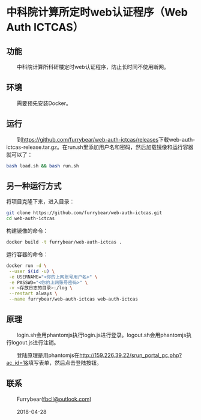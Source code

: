 # 中科院计算所定时web认证程序（Web Auth ICTCAS）

## 功能

　　中科院计算所科研楼定时web认证程序，防止长时间不使用断网。

## 环境

　　需要预先安装Docker。

## 运行

　　到<https://github.com/furrybear/web-auth-ictcas/releases>下载web-auth-ictcas-release.tar.gz。在run.sh里添加用户名和密码，然后加载镜像和运行容器就可以了：

```sh
bash load.sh && bash run.sh
```

## 另一种运行方式

将项目克隆下来，进入目录：

```sh
git clone https://github.com/furrybear/web-auth-ictcas.git
cd web-auth-ictcas
```

构建镜像的命令：

```sh
docker build -t furrybear/web-auth-ictcas .
```

运行容器的命令：

```sh
docker run -d \
 --user $(id -u) \
 -e USERNAME="<你的上网账号用户名>" \
 -e PASSWD="<你的上网账号密码>" \
 -v <存放日志的目录>:/log \
 --restart always \
 --name furrybear/web-auth-ictcas web-auth-ictcas
```

## 原理

　　login.sh会用phantomjs执行login.js进行登录。logout.sh会用phantomjs执行logout.js进行注销。

　　登陆原理是用phantomjs在<http://159.226.39.22/srun_portal_pc.php?ac_id=1&>填写表单，然后点击登陆按钮。

## 联系

　　Furrybear(fbcll@outlook.com)

　　2018-04-28
